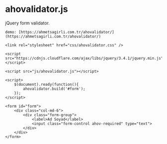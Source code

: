 # ahovalidator.js

jQuery form validator.

    demo: [https://ahmetsagirli.com.tr/ahovalidator/](https://ahmetsagirli.com.tr/ahovalidator/)
    
    <link rel="stylesheet" href="css/ahovalidator.css" />

    <script src="https://cdnjs.cloudflare.com/ajax/libs/jquery/3.4.1/jquery.min.js"></script>

    <script src="js/ahovalidator.js"></script>

    <script>
	    $(document).ready(function(){
	        ahovalidator.build('#form');
	    });
	</script>

    <form id="form">
	    <div class="col-md-6">
	        <div class="form-group">
	            <label>Ad Soyad</label>
	            <input class="form-control ahov-required" type="text">
	        </div>
	    </div>
    </form>